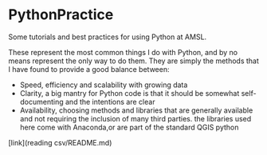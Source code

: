 # PythonPractice
Some tutorials and best practices for using Python at AMSL.

These represent the most common things I do with Python, and by no means represent the only way to do them.
They are simply the methods that I have found to provide a good balance between:

- Speed, efficiency and scalability with growing data
- Clarity, a big mantry for Python code is that it should be somewhat self-documenting and the intentions are clear
- Availability, choosing methods and libraries that are generally available and not requiring the inclusion of many third parties. the libraries used here come with Anaconda,or are part of the standard QGIS python


[link](reading csv/README.md)
